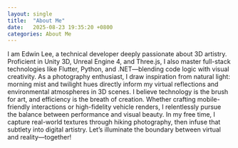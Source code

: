 ```yaml
---
layout: single
title:  "About Me"
date:   2025-08-23 19:35:20 +0800
categories: About Me
---
```


I am Edwin Lee, a technical developer deeply passionate about 3D artistry. Proficient in Unity 3D, Unreal Engine 4, and Three.js, I also master full-stack technologies like Flutter, Python, and .NET—blending code logic with visual creativity. As a photography enthusiast, I draw inspiration from natural light: morning mist and twilight hues directly inform my virtual reflections and environmental atmospheres in 3D scenes. I believe technology is the brush for art, and efficiency is the breath of creation. Whether crafting mobile-friendly interactions or high-fidelity vehicle renders, I relentlessly pursue the balance between performance and visual beauty. In my free time, I capture real-world textures through hiking photography, then infuse that subtlety into digital artistry. Let’s illuminate the boundary between virtual and reality—together!
